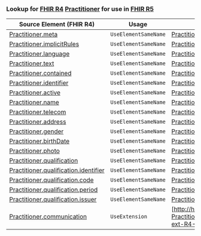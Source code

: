 ### Lookup for [FHIR R4](https://hl7.org/fhir/R4/) [Practitioner](https://hl7.org/fhir/R4/Practitioner.html) for use in [FHIR R5](https://hl7.org/fhir/R5/)

| Source Element (FHIR R4) | Usage | Target |
| -------------- | ----- | ------ |
| [Practitioner.meta](https://hl7.org/fhir/R4/Practitioner.html#resource) | `UseElementSameName` | [Practitioner.meta](https://hl7.org/fhir/R5/Practitioner.html#resource) |
| [Practitioner.implicitRules](https://hl7.org/fhir/R4/Practitioner.html#resource) | `UseElementSameName` | [Practitioner.implicitRules](https://hl7.org/fhir/R5/Practitioner.html#resource) |
| [Practitioner.language](https://hl7.org/fhir/R4/Practitioner.html#resource) | `UseElementSameName` | [Practitioner.language](https://hl7.org/fhir/R5/Practitioner.html#resource) |
| [Practitioner.text](https://hl7.org/fhir/R4/Practitioner.html#resource) | `UseElementSameName` | [Practitioner.text](https://hl7.org/fhir/R5/Practitioner.html#resource) |
| [Practitioner.contained](https://hl7.org/fhir/R4/Practitioner.html#resource) | `UseElementSameName` | [Practitioner.contained](https://hl7.org/fhir/R5/Practitioner.html#resource) |
| [Practitioner.identifier](https://hl7.org/fhir/R4/Practitioner.html#resource) | `UseElementSameName` | [Practitioner.identifier](https://hl7.org/fhir/R5/Practitioner.html#resource) |
| [Practitioner.active](https://hl7.org/fhir/R4/Practitioner.html#resource) | `UseElementSameName` | [Practitioner.active](https://hl7.org/fhir/R5/Practitioner.html#resource) |
| [Practitioner.name](https://hl7.org/fhir/R4/Practitioner.html#resource) | `UseElementSameName` | [Practitioner.name](https://hl7.org/fhir/R5/Practitioner.html#resource) |
| [Practitioner.telecom](https://hl7.org/fhir/R4/Practitioner.html#resource) | `UseElementSameName` | [Practitioner.telecom](https://hl7.org/fhir/R5/Practitioner.html#resource) |
| [Practitioner.address](https://hl7.org/fhir/R4/Practitioner.html#resource) | `UseElementSameName` | [Practitioner.address](https://hl7.org/fhir/R5/Practitioner.html#resource) |
| [Practitioner.gender](https://hl7.org/fhir/R4/Practitioner.html#resource) | `UseElementSameName` | [Practitioner.gender](https://hl7.org/fhir/R5/Practitioner.html#resource) |
| [Practitioner.birthDate](https://hl7.org/fhir/R4/Practitioner.html#resource) | `UseElementSameName` | [Practitioner.birthDate](https://hl7.org/fhir/R5/Practitioner.html#resource) |
| [Practitioner.photo](https://hl7.org/fhir/R4/Practitioner.html#resource) | `UseElementSameName` | [Practitioner.photo](https://hl7.org/fhir/R5/Practitioner.html#resource) |
| [Practitioner.qualification](https://hl7.org/fhir/R4/Practitioner.html#resource) | `UseElementSameName` | [Practitioner.qualification](https://hl7.org/fhir/R5/Practitioner.html#resource) |
| [Practitioner.qualification.identifier](https://hl7.org/fhir/R4/Practitioner.html#resource) | `UseElementSameName` | [Practitioner.qualification.identifier](https://hl7.org/fhir/R5/Practitioner.html#resource) |
| [Practitioner.qualification.code](https://hl7.org/fhir/R4/Practitioner.html#resource) | `UseElementSameName` | [Practitioner.qualification.code](https://hl7.org/fhir/R5/Practitioner.html#resource) |
| [Practitioner.qualification.period](https://hl7.org/fhir/R4/Practitioner.html#resource) | `UseElementSameName` | [Practitioner.qualification.period](https://hl7.org/fhir/R5/Practitioner.html#resource) |
| [Practitioner.qualification.issuer](https://hl7.org/fhir/R4/Practitioner.html#resource) | `UseElementSameName` | [Practitioner.qualification.issuer](https://hl7.org/fhir/R5/Practitioner.html#resource) |
| [Practitioner.communication](https://hl7.org/fhir/R4/Practitioner.html#resource) | `UseExtension` | [http://hl7.org/fhir/4.0/StructureDefinition/extension-Practitioner.communication](StructureDefinition-ext-R4-Practitioner.communication.html) |
